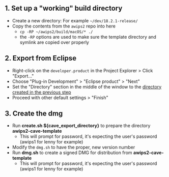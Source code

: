 ## 1. Set up a "working" build directory

- Create a new directory: For example `~/dev/18.2.1-release/`
- Copy the contents from the `awips2` repo into here
   - `cp -RP ~/awips2/build/macOS/* ./`
   - the `-RP` options are used to make sure the template directory and symlink are copied over properly

## 2. Export from Eclipse

- Right-click on the `developer.product` in the Project Explorer > Click "Export..."
- Choose "Plug-in Development" > "Eclipse product" > "Next"
- Set the "Directory" section in the middle of the window to the [directory created in the previous step](#1-set-up-a-working-build-directory)
- Proceed with other default settings > "Finish"

## 3. Create the dmg

- Run **create.sh ${cave_export_directory}** to prepare the directory **awips2-cave-template**
    - This will prompt for password, it's expecting the user's password (awips1 for lenny for example)
- Modify the `dmg.sh` to have the proper, new version number
- Run **dmg.sh** to create a signed DMG for distribution from **awips2-cave-template**
    - This will prompt for password, it's expecting the user's password (awips1 for lenny for example)
